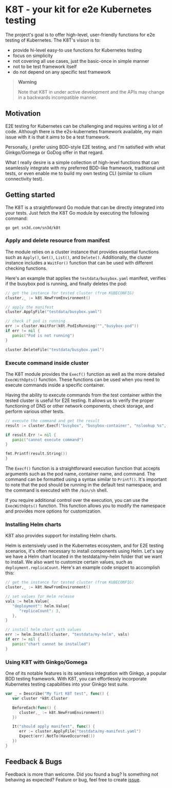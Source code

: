 # K8T - your kit for e2e Kubernetes testing


The project's goal is to offer high-level, user-friendly functions for 
e2e testing of Kubernetes. 
The K8T's vision is to:

 - provide hi-level easy-to use functions for Kubernetes testing
 - focus on simplicity
 - not covering all use cases, just the basic-once in simple manner
 - not to be test framework itself
 - do not depend on any specific test framework

> **Warning**
>
> Note that K8T in under active development and the APIs may change 
> in a backwards incompatible manner.

## Motivation


E2E testing for Kubernetes can be challenging and requires writing a lot of 
code. Although there is the e2s-kubernetes framework available, my main issue 
with it is that it aims to be a test framework.

Personally, I prefer using BDD-style E2E testing, and I'm satisfied with 
what Ginkgo/Gomega or GoDog offer in that regard.

What I really desire is a simple collection of high-level functions that can 
seamlessly integrate with my preferred BDD-like framework, traditional unit 
tests, or even enable me to build my own testing CLI (similar to cilium connectivity test).


## Getting started

The K8T is a straightforward Go module that can be directly integrated into 
your tests. Just fetch the K8T Go module by executing the following command:

```shell
go get sn3d.com/sn3d/k8t
```

### Apply and delete resource from manifest
The module relies on a cluster instance that provides essential functions 
such as `Apply()`, `Get()`, `List()`, and `Delete()`. Additionally, the 
cluster instance includes a `WaitFor()` function that can be used with 
different checking functions.

Here's an example that applies the `testdata/busybox.yaml` manifest, verifies 
if the busybox pod is running, and finally deletes the pod:

```go
// get the instance for tested cluster (from KUBECONFIG)
cluster,_ := k8t.NewFromEnvironment()

// apply the manifest
cluster.ApplyFile("testdata/busybox.yaml")

// check if pod is running
err := cluster.WaitFor(k8t.PodIsRunning("","busybox-pod"))
if err != nil {
   panic("Pod is not running")
}

cluster.DeleteFile("testdata/busybox.yaml")
```

### Execute command inside cluster

The K8T module provides the `Execf()` function as well as the more detailed 
`ExecWithOpts()` function. These functions can be used when you need to 
execute commands inside a specific container.

Having the ability to execute commands from the test container within the 
tested cluster is useful for E2E testing. It allows us to verify the proper
functioning of DNS or other network components, check storage, and perform
various other tests.

```go
// execute the command and get the result
result := cluster.Execf("busybox", "busybox-container", "nslookup %s", "google.com")

if result.Err != nil {
   panic("cannot execute command")
}

fmt.Printf(result.String())
}
```

The `Execf()` function is a straightforward execution function that accepts 
arguments such as the pod name, container name, and command. The command can 
be formatted using a syntax similar to `Printf()`. It's important to note 
that the pod should be running in the default test namespace, and the 
command is executed with the `/bin/sh` shell.

If you require additional control over the execution, you can use the 
`ExecWithOpts()` function. This function allows you to modify the namespace 
and provides more options for customization.

### Installing Helm charts

K8T also provides support for installing Helm charts.

Helm is extensively used in the Kubernetes ecosystem, and for E2E testing 
scenarios, it's often necessary to install components using Helm. Let's say 
we have a Helm chart located in the testdata/my-helm folder that we want to 
install. We also want to customize certain values, such as 
`deployment.replicaCount`. Here's an example code snippet to accomplish this:

```go
// get the instance for tested cluster (from KUBECONFIG)
cluster,_ := k8t.NewFromEnvironment()

// set values for Helm release
vals := helm.Value{
   "deployment": helm.Value{
      "replicaCount": 3,
   },
}

// install helm chart with values
err := helm.Install(cluster, "testdata/my-helm", vals)
if err != nil {
   panic("chart cannot be installed")
}
```

### Using K8T with Ginkgo/Gomega

One of its notable features is its seamless integration with Ginkgo, a popular 
BDD testing framework. With K8T, you can effortlessly incorporate Kubernetes 
testing capabilities into your Ginkgo test suite.

```go
var _ = Describe("My firt K8T test", func() {
   var cluster *k8t.Cluster

   BeforeEach(func() {
      cluster,_ := k8t.NewFromEnvironment()
   })

   It("should apply manifest", func() {
      err := cluster.ApplyFile("testdata/my-manifest.yaml")
      Expect(err).NotTo(HaveOccurred())
   })
}
```

## Feedback & Bugs

Feedback is more than welcome. Did you found a bug? Is something not behaving 
as expected? Feature or bug, feel free to create [issue](https://github.com/sn3d/kconf/issues).
